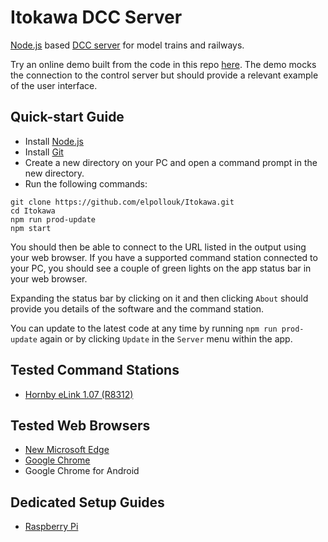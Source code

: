 # Itokawa DCC Server

[Node.js](https://nodejs.org/) based [DCC server](https://www.nmra.org/dcc-working-group) for model trains and railways.

Try an online demo built from the code in this repo [here](https://elpollouk.github.io/Itokawa/?demo). The demo mocks the connection to the control server but should provide a relevant example of the user interface.

## Quick-start Guide

* Install [Node.js](https://nodejs.org/en/download/)
* Install [Git](https://git-scm.com/downloads)
* Create a new directory on your PC and open a command prompt in the new directory.
* Run the following commands:
```
git clone https://github.com/elpollouk/Itokawa.git
cd Itokawa
npm run prod-update
npm start
```

You should then be able to connect to the URL listed in the output using your web browser. If you have a supported command station connected to your PC, you should see a couple of green lights on the app status bar in your web browser.

Expanding the status bar by clicking on it and then clicking `About` should provide you details of the software and the command station.

You can update to the latest code at any time by running `npm run prod-update` again or by clicking `Update` in the `Server` menu within the app.

## Tested Command Stations
 * [Hornby eLink 1.07 (R8312)](https://www.hornby.com/uk-en/elink-and-railmaster-combination-pack.html)
 
## Tested Web Browsers
* [New Microsoft Edge](https://www.microsoft.com/en-us/edge)
* [Google Chrome](https://www.google.co.uk/chrome/index.html)
* Google Chrome for Android

## Dedicated Setup Guides
* [Raspberry Pi](https://github.com/elpollouk/Itokawa/wiki/Raspberry-Pi-Setup-Guide)
